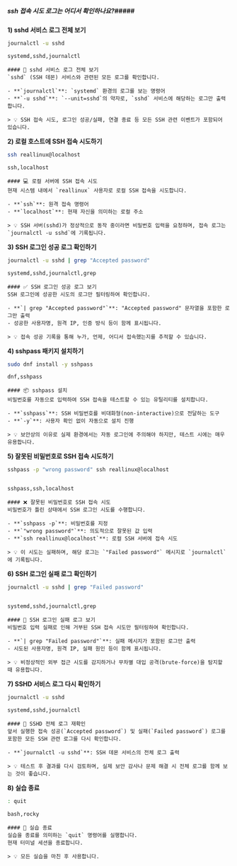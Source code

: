 ##### ssh 접속 시도 로그는 어디서 확인하나요?#####

**1) sshd 서비스 로그 전체 보기**

```bash
journalctl -u sshd
```

```tech
systemd,sshd,journalctl
```

```desc
#### 📜 sshd 서비스 로그 전체 보기
`sshd` (SSH 데몬) 서비스와 관련된 모든 로그를 확인합니다.

- **`journalctl`**: `systemd` 환경의 로그를 보는 명령어
- **`-u sshd`**: `--unit=sshd`의 약자로, `sshd` 서비스에 해당하는 로그만 출력합니다.

> 💡 SSH 접속 시도, 로그인 성공/실패, 연결 종료 등 모든 SSH 관련 이벤트가 포함되어 있습니다.
```


**2) 로컬 호스트에 SSH 접속 시도하기**

```bash
ssh reallinux@localhost
```

```tech
ssh,localhost
```

```desc
#### 💻 로컬 서버에 SSH 접속 시도
현재 시스템 내에서 `reallinux` 사용자로 로컬 SSH 접속을 시도합니다.

- **`ssh`**: 원격 접속 명령어
- **`localhost`**: 현재 자신을 의미하는 로컬 주소

> 💡 SSH 서버(sshd)가 정상적으로 동작 중이라면 비밀번호 입력을 요청하며, 접속 로그는 `journalctl -u sshd`에 기록됩니다.
```


**3) SSH 로그인 성공 로그 확인하기**

```bash
journalctl -u sshd | grep "Accepted password"
```

```tech
systemd,sshd,journalctl,grep
```

```desc
#### ✅ SSH 로그인 성공 로그 보기
SSH 로그인에 성공한 시도의 로그만 필터링하여 확인합니다.

- **`| grep "Accepted password"`**: "Accepted password" 문자열을 포함한 로그만 출력
- 성공한 사용자명, 원격 IP, 인증 방식 등이 함께 표시됩니다.

> 💡 접속 성공 기록을 통해 누가, 언제, 어디서 접속했는지를 추적할 수 있습니다.
```


**4) sshpass 패키지 설치하기**

```bash
sudo dnf install -y sshpass
```

```tech
dnf,sshpass
```

```desc
#### 📦 sshpass 설치
비밀번호를 자동으로 입력하여 SSH 접속을 테스트할 수 있는 유틸리티를 설치합니다.

- **`sshpass`**: SSH 비밀번호를 비대화형(non-interactive)으로 전달하는 도구
- **`-y`**: 사용자 확인 없이 자동으로 설치 진행

> 💡 보안상의 이유로 실제 환경에서는 자동 로그인에 주의해야 하지만, 테스트 시에는 매우 유용합니다.
```


**5) 잘못된 비밀번호로 SSH 접속 시도하기**

```bash
sshpass -p "wrong password" ssh reallinux@localhost
```
```no-err-check
```
```tech
sshpass,ssh,localhost
```

```desc
#### ❌ 잘못된 비밀번호로 SSH 접속 시도
비밀번호가 틀린 상태에서 SSH 로그인 시도를 수행합니다.

- **`sshpass -p`**: 비밀번호를 지정
- **`"wrong password"`**: 의도적으로 잘못된 값 입력
- **`ssh reallinux@localhost`**: 로컬 SSH 서버에 접속 시도

> 💡 이 시도는 실패하며, 해당 로그는 `"Failed password"` 메시지로 `journalctl`에 기록됩니다.
```


**6) SSH 로그인 실패 로그 확인하기**

```bash
journalctl -u sshd | grep "Failed password"
```
```no-err-check
```
```tech
systemd,sshd,journalctl,grep
```

```desc
#### 🚫 SSH 로그인 실패 로그 보기
비밀번호 입력 실패로 인해 거부된 SSH 접속 시도만 필터링하여 확인합니다.

- **`| grep "Failed password"`**: 실패 메시지가 포함된 로그만 출력
- 시도된 사용자명, 원격 IP, 실패 원인 등이 함께 표시됩니다.

> 💡 비정상적인 외부 접근 시도를 감지하거나 무차별 대입 공격(brute-force)을 탐지할 때 유용합니다.
```


**7) SSHD 서비스 로그 다시 확인하기**

```bash
journalctl -u sshd
```

```tech
systemd,sshd,journalctl
```

```desc
#### 🔁 SSHD 전체 로그 재확인
앞서 실행한 접속 성공(`Accepted password`) 및 실패(`Failed password`) 로그를 포함한 모든 SSH 관련 로그를 다시 확인합니다.

- **`journalctl -u sshd`**: SSH 데몬 서비스의 전체 로그 출력

> 💡 테스트 후 결과를 다시 검토하며, 실제 보안 감사나 문제 해결 시 전체 로그를 함께 보는 것이 좋습니다.
```


**8) 실습 종료**

```bash
: quit
```

```tech
bash,rocky
```

```desc
#### 👋 실습 종료
실습을 종료를 의미하는 `quit` 명령어를 실행합니다.
현재 터미널 세션을 종료합니다.

> 💡 모든 실습을 마친 후 사용합니다.
```

